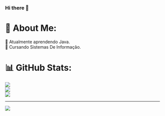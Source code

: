 ### Hi there 👋

# 💫 About Me:
🔭 Atualmente aprendendo Java.<br>📖 Cursando Sistemas De Informação. 



# 📊 GitHub Stats:
![](https://github-readme-stats.vercel.app/api?username=JoaoMarcosLeal&theme=great-gatsby&hide_border=false&include_all_commits=true&count_private=true)<br/>
![](https://github-readme-streak-stats.herokuapp.com/?user=JoaoMarcosLeal&theme=great-gatsby&hide_border=false)<br/>
![](https://github-readme-stats.vercel.app/api/top-langs/?username=JoaoMarcosLeal&theme=great-gatsby&hide_border=false&include_all_commits=true&count_private=true&layout=compact)

---
[![](https://visitcount.itsvg.in/api?id=JoaoMarcosLeal&icon=0&color=0)](https://visitcount.itsvg.in)

<!-- Proudly created with GPRM ( https://gprm.itsvg.in ) -->
